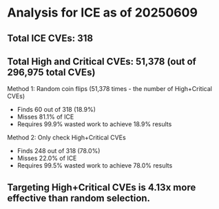 # Analysis for ICE as of 20250609

## Total ICE CVEs: 318
## Total High and Critical CVEs: 51,378 (out of 296,975 total CVEs)

Method 1: Random coin flips (51,378 times - the number of High+Critical CVEs)
  - Finds 60 out of 318 (18.9%)
  - Misses 81.1% of ICE
  - Requires 99.9% wasted work to achieve 18.9% results

Method 2: Only check High+Critical CVEs
  - Finds 248 out of 318 (78.0%)
  - Misses 22.0% of ICE
  - Requires 99.5% wasted work to achieve 78.0% results

## Targeting High+Critical CVEs is 4.13x more effective than random selection.
